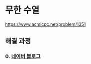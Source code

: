 # 무한 수열
https://www.acmicpc.net/problem/1351
## 해결 과정
### 0. [네이버 블로그](https://blog.naver.com/alsrua7222/222656814603)
